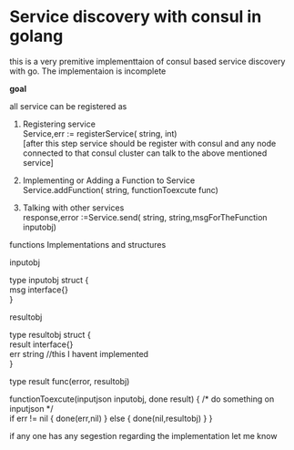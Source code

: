 # Service discovery with consul in golang

this is a very premitive implementtaion of consul based service discovery with go. The implementaion is incomplete

<b>goal</b>

all service can be registered as


1. Registering service   
Service,err := registerService(<servicename> string, <port> int)   
[after this step service should be register with consul and any node connected to that consul cluster can talk to the above mentioned service]  
    
2. Implementing or Adding a Function to Service  
Service.addFunction(<functionname> string, functionToexcute func)  
  
3. Talking with other services  
response,error :=Service.send(<servicename> string,<functionname> string,msgForTheFunction inputobj)   
   
functions Implementations and structures   
   
inputobj   
   
type inputobj struct {   
        msg interface{}   
}   
   
resultobj   
   
type resultobj struct {  
        result interface{}    
        err string  //this I havent implemented   
}  
    
type result func(error, resultobj)    
     
functionToexcute(inputjson inputobj, done result)   {
         /* do something on inputjson */   
         if err != nil {
            done(err,nil)
         }   else {
            done(nil,resultobj)
         }
}

if any one has any segestion regarding the implementation let me know   
